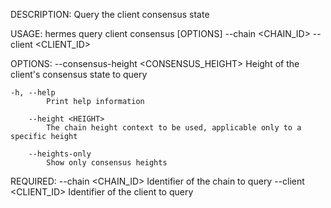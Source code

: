 DESCRIPTION:
Query the client consensus state

USAGE:
    hermes query client consensus [OPTIONS] --chain <CHAIN_ID> --client <CLIENT_ID>

OPTIONS:
        --consensus-height <CONSENSUS_HEIGHT>
            Height of the client's consensus state to query

    -h, --help
            Print help information

        --height <HEIGHT>
            The chain height context to be used, applicable only to a specific height

        --heights-only
            Show only consensus heights

REQUIRED:
        --chain <CHAIN_ID>      Identifier of the chain to query
        --client <CLIENT_ID>    Identifier of the client to query
